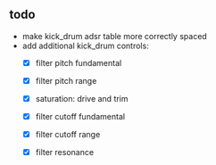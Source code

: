 ## todo
- make kick_drum adsr table more correctly spaced
- add additional kick_drum controls: 
    - [x] filter pitch fundamental
    - [x] filter pitch range
    - [x] saturation: drive and trim 
    - [x] filter cutoff fundamental
    - [x] filter cutoff range
    - [x] filter resonance

